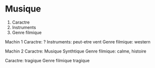 # Musique

1) Caractre
2) Instruments
3) Genre filmique 


Machin 1
Caractre: ?
Instruments: peut-etre  vent
Genre filmique: western

Machin 2
Caractre: Musique
Synthtique
Genre filmique: calme, histoire

Caractre: tragique
Genre filmique tragique
